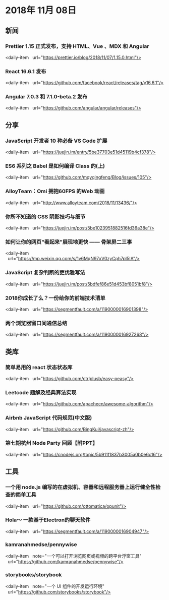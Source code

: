 # 2018年 11月 08日

## 新闻

### Prettier 1.15 正式发布，支持 HTML、Vue 、MDX 和 Angular

<daily-item
  url="https://prettier.io/blog/2018/11/07/1.15.0.html"/>

### React 16.6.1 发布

<daily-item
  url="https://github.com/facebook/react/releases/tag/v16.6.1"/>

### Angular 7.0.3 和 7.1.0-beta.2 发布

<daily-item
  url="https://github.com/angular/angular/releases"/>

## 分享

### JavaScript 开发者 10 种必备 VS Code 扩展

<daily-item
  url="https://juejin.im/entry/5be37703e51d45119b4cf378"/>

### ES6 系列之 Babel 是如何编译 Class 的(上)

<daily-item
  url="https://github.com/mqyqingfeng/Blog/issues/105"/>

### AlloyTeam：Omi 拥抱60FPS 的Web 动画

<daily-item
  url="http://www.alloyteam.com/2018/11/13436/"/>

### 你所不知道的 CSS 阴影技巧与细节

<daily-item
  url="https://juejin.im/post/5be1023951882516fd36a38e"/>

### 如何让你的网页“看起来”展现地更快 —— 骨架屏二三事

<daily-item
  url="https://mp.weixin.qq.com/s/1v6MqN97xV0zyCph7pl5IA"/>

### JavaScript 复杂判断的更优雅写法

<daily-item
  url="https://juejin.im/post/5bdfef86e51d453bf8051bf8"/>

### 2018你成长了么？一份给你的前端技术清单

<daily-item
  url="https://segmentfault.com/a/1190000016901398"/>

### 两个浏览器窗口间通信总结

<daily-item
  url="https://segmentfault.com/a/1190000016927268"/>

## 类库

### 简单易用的 react 状态状态库

<daily-item
  url="https://github.com/ctrlplusb/easy-peasy"/>

### Leetcode 题解及经典算法实现

<daily-item
  url="https://github.com/apachecn/awesome-algorithm"/>

### Airbnb JavaScript 代码规范(中文版)

<daily-item
  url="https://github.com/BingKui/javascript-zh"/>

### 第七期杭州 Node Party 回顾【附PPT】

<daily-item
  url="https://cnodejs.org/topic/5b911f1837b3005a0b0e6c16"/>

## 工具

### 一个用 node.js 编写的在虚拟机、容器和远程服务器上运行健全性检查的简单工具

<daily-item
  url="https://github.com/ottomatica/opunit"/>

### Hola～ 一款基于Electron的聊天软件

<daily-item
  url="https://segmentfault.com/a/1190000016904947"/>

### kamranahmedse/pennywise

<daily-item
  note="一个可以打开浏览网页或视频的跨平台浮窗工具"
  url="https://github.com/kamranahmedse/pennywise"/>

### storybooks/storybook

<daily-item
  note="一个 UI 组件的开发运行环境"
  url="https://github.com/storybooks/storybook"/>

<daily-footer/>